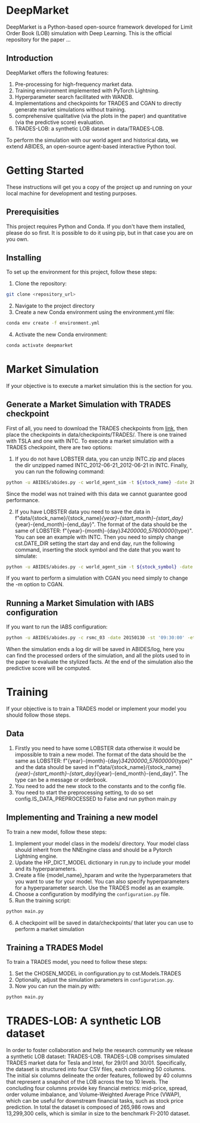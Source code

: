 # DeepMarket
DeepMarket is a Python-based open-source framework developed for Limit Order Book (LOB) simulation with Deep Learning.
This is the official repository for the paper ...

## Introduction 
DeepMarket offers the following features: 
1. Pre-processing for high-frequency market data.
2. Training environment implemented with PyTorch Lightning. 
3. Hyperparameter search facilitated with WANDB. 
4. Implementations and checkpoints for TRADES and CGAN to directly generate market simulations without training.
5. comprehensive qualitative (via the plots in the paper) and quantitative (via the predictive score) evaluation. 
6. TRADES-LOB: a synthetic LOB dataset in data/TRADES-LOB. 

To perform the simulation with our world agent and historical data, we extend ABIDES, an open-source agent-based interactive Python tool.

# Getting Started 
These instructions will get you a copy of the project up and running on your local machine for development and testing purposes.

## Prerequisities
This project requires Python and Conda. If you don't have them installed, please do so first. It is possible to do it using pip, but in that case you are on you own.   

## Installing
To set up the environment for this project, follow these steps:

1. Clone the repository:
```sh
git clone <repository_url>
```
2. Navigate to the project directory
3. Create a new Conda environment using the environment.yml file:
```sh
conda env create -f environment.yml
```
4. Activate the new Conda environment:
```sh
conda activate deepmarket
```

# Market Simulation
If your objective is to execute a market simulation this is the section for you.

## Generate a Market Simulation with TRADES checkpoint
First of all, you need to download the TRADES checkpoints from [link](https://drive.google.com/drive/folders/1fg5G9KzmzC6E4FUYSCjObJ7sCEdjo43W?usp=sharing), then place the checkpoints in data/checkpoints/TRADES/. There is one trained with TSLA and one with INTC.
To execute a market simulation with a TRADES checkpoint, there are two options:
1. If you do not have LOBSTER data, you can unzip INTC.zip and places the dir unzipped named INTC_2012-06-21_2012-06-21 in INTC. Finally, you can run the following command:
```sh
python -u ABIDES/abides.py -c world_agent_sim -t ${stock_name} -date 2012-06-21 -d True -m TRADES -st '09:30:00' -et '12:00:00' -id 2.317
```
Since the model was not trained with this data we cannot guarantee good performance. 

2. If you have LOBSTER data you need to save the data in f"data/{stock_name}/{stock_name}_{year}-{start_month}-{start_day}_{year}-{end_month}-{end_day}". The format of the data should be the same of LOBSTER: f"{year}-{month}-{day}_34200000_57600000_{type}". You can see an example with INTC. Then you need to simply change cst.DATE_DIR setting the start day and end day, run the following command, inserting the stock symbol and the date that you want to simulate:
```sh
python -u ABIDES/abides.py -c world_agent_sim -t ${stock_symbol} -date ${date} -d True -m TRADES -st '09:30:00' -et '12:00:00' 
```
If you want to perform a simulation with CGAN you need simply to change the -m option to CGAN.

## Running a Market Simulation with IABS configuration
If you want to run the IABS configuration:
```sh
python -u ABIDES/abides.py -c rsmc_03 -date 20150130 -st '09:30:00' -et '12:00:00' 
```

When the simulation ends a log dir will be saved in ABIDES/log, here you can find the processed orders of the simulation, and all the plots used to in the paper to evaluate the stylized facts. At the end of the simulation also the predictive score will be computed. 

# Training
If your objective is to train a TRADES model or implement your model you should follow those steps.

## Data 
1. Firstly you need to have some LOBSTER data otherwise it would be impossible to train a new model. The format of the data should be the same as LOBSTER: f"{year}-{month}-{day}_34200000_57600000_{type}" and the data should be saved in f"data/{stock_name}/{stock_name}_{year}-{start_month}-{start_day}_{year}-{end_month}-{end_day}". The type can be a message or orderbook.
2. You need to add the new stock to the constants and to the config file.
3. You need to start the preprocessing setting, to do so set config.IS_DATA_PREPROCESSED to False and run python main.py

## Implementing and Training a new model 
To train a new model, follow these steps:
1. Implement your model class in the models/ directory. Your model class should inherit from the NNEngine class and should be a Pytorch Lightning engine. 
2. Update the HP_DICT_MODEL dictionary in run.py to include your model and its hyperparameters.
3. Create a file {model_name}_hparam and write the hyperparameters that you want to use for your model. You can also specify hyperparameters for a hyperparameter search. Use the TRADES model as an example.
4. Choose a configuration by modifying the `configuration.py` file.
5. Run the training script:
```sh
python main.py
```
6. A checkpoint will be saved in data/checkpoints/ that later you can use to perform a market simulation

## Training a TRADES Model 
To train a TRADES model, you need to follow these steps:
1. Set the CHOSEN_MODEL in configuration.py to cst.Models.TRADES
2. Optionally, adjust the simulation parameters in `configuration.py`.
3. Now you can run the main.py with:
```sh
python main.py
```

# TRADES-LOB: A synthetic LOB dataset 
In order to foster collaboration and help the research community we release a synthetic LOB dataset: TRADES-LOB. TRADES-LOB comprises simulated TRADES market data for Tesla and Intel, for 29/01 and 30/01. Specifically, the dataset is structured into four CSV files, each containing 50 columns. The initial six columns delineate the order features, followed by 40 columns that represent a snapshot of the LOB across the top 10 levels. The concluding four columns provide key financial metrics: mid-price, spread, order volume imbalance, and Volume-Weighted Average Price (VWAP), which can be useful for downstream financial tasks, such as stock price prediction. In total the dataset is composed of 265,986 rows and 13,299,300 cells, which is similar in size to the benchmark FI-2010 dataset.

